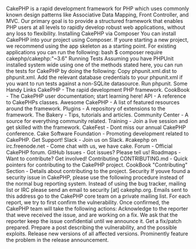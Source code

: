 CakePHP is a rapid development framework for PHP which uses commonly known design patterns like Associative Data Mapping, Front Controller, and MVC. Our primary goal is to provide a structured framework that enables PHP users at all levels to rapidly develop robust web applications, without any loss to flexibility. Installing CakePHP via Composer You can install CakePHP into your project using Composer. If youre starting a new project, we recommend using the app skeleton as a starting point. For existing applications you can run the following: bash $ composer require cakephp/cakephp:"~3.6" Running Tests Assuming you have PHPUnit installed system wide using one of the methods stated here, you can run the tests for CakePHP by doing the following: Copy phpunit.xml.dist to phpunit.xml. Add the relevant database credentials to your phpunit.xml if you want to run tests against a non-SQLite datasource. Run phpunit. Some Handy Links CakePHP - The rapid development PHP framework. CookBook - The CakePHP user documentation; start learning here! API - A reference to CakePHPs classes. Awesome CakePHP - A list of featured resources around the framework. Plugins - A repository of extensions to the framework. The Bakery - Tips, tutorials and articles. Community Center - A source for everything community related. Training - Join a live session and get skilled with the framework. CakeFest - Dont miss our annual CakePHP conference. Cake Software Foundation - Promoting development related to CakePHP. Get Support! Slack - Join us on Slack. #cakephp on irc.freenode.net - Come chat with us, we have cake. Forum - Official CakePHP forum. GitHub Issues - Got issues? Please tell us! Roadmaps - Want to contribute? Get involved! Contributing CONTRIBUTING.md - Quick pointers for contributing to the CakePHP project. CookBook "Contributing" Section - Details about contributing to the project. Security If youve found a security issue in CakePHP, please use the following procedure instead of the normal bug reporting system. Instead of using the bug tracker, mailing list or IRC please send an email to security [at] cakephp.org. Emails sent to this address go to the CakePHP core team on a private mailing list. For each report, we try to first confirm the vulnerability. Once confirmed, the CakePHP team will take the following actions: Acknowledge to the reporter that weve received the issue, and are working on a fix. We ask that the reporter keep the issue confidential until we announce it. Get a fix/patch prepared. Prepare a post describing the vulnerability, and the possible exploits. Release new versions of all affected versions. Prominently feature the problem in the release announcement.